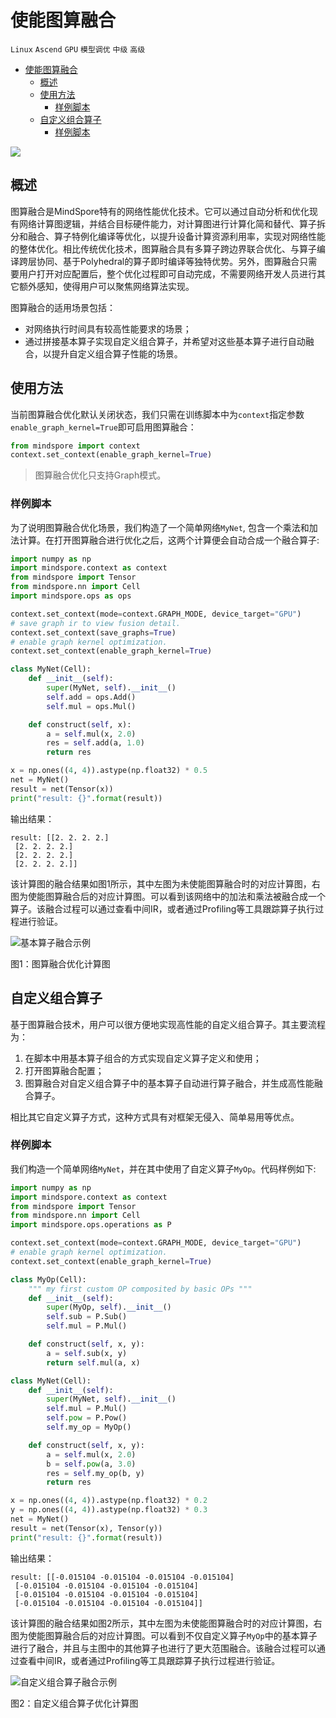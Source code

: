 # 使能图算融合

`Linux` `Ascend` `GPU` `模型调优` `中级` `高级`

<!-- TOC -->

- [使能图算融合](#使能图算融合)
    - [概述](#概述)
    - [使用方法](#使用方法)
        - [样例脚本](#样例脚本)
    - [自定义组合算子](#自定义组合算子)
        - [样例脚本](#样例脚本-1)

<!-- /TOC -->

<a href="https://gitee.com/mindspore/docs/blob/master/tutorials/training/source_zh_cn/advanced_use/enable_graph_kernel_fusion.md" target="_blank"><img src="../_static/logo_source.png"></a>

## 概述

图算融合是MindSpore特有的网络性能优化技术。它可以通过自动分析和优化现有网络计算图逻辑，并结合目标硬件能力，对计算图进行计算化简和替代、算子拆分和融合、算子特例化编译等优化，以提升设备计算资源利用率，实现对网络性能的整体优化。相比传统优化技术，图算融合具有多算子跨边界联合优化、与算子编译跨层协同、基于Polyhedral的算子即时编译等独特优势。另外，图算融合只需要用户打开对应配置后，整个优化过程即可自动完成，不需要网络开发人员进行其它额外感知，使得用户可以聚焦网络算法实现。

图算融合的适用场景包括：

- 对网络执行时间具有较高性能要求的场景；
- 通过拼接基本算子实现自定义组合算子，并希望对这些基本算子进行自动融合，以提升自定义组合算子性能的场景。

## 使用方法

当前图算融合优化默认关闭状态，我们只需在训练脚本中为`context`指定参数`enable_graph_kernel=True`即可启用图算融合：

```python
from mindspore import context
context.set_context(enable_graph_kernel=True)
```

> 图算融合优化只支持Graph模式。

### 样例脚本

为了说明图算融合优化场景，我们构造了一个简单网络`MyNet`, 包含一个乘法和加法计算。在打开图算融合进行优化之后，这两个计算便会自动合成一个融合算子:

```python
import numpy as np
import mindspore.context as context
from mindspore import Tensor
from mindspore.nn import Cell
import mindspore.ops as ops

context.set_context(mode=context.GRAPH_MODE, device_target="GPU")
# save graph ir to view fusion detail.
context.set_context(save_graphs=True)
# enable graph kernel optimization.
context.set_context(enable_graph_kernel=True)

class MyNet(Cell):
    def __init__(self):
        super(MyNet, self).__init__()
        self.add = ops.Add()
        self.mul = ops.Mul()

    def construct(self, x):
        a = self.mul(x, 2.0)
        res = self.add(a, 1.0)
        return res

x = np.ones((4, 4)).astype(np.float32) * 0.5
net = MyNet()
result = net(Tensor(x))
print("result: {}".format(result))
```

输出结果：

```text
result: [[2. 2. 2. 2.]
 [2. 2. 2. 2.]
 [2. 2. 2. 2.]
 [2. 2. 2. 2.]]
```

该计算图的融合结果如图1所示，其中左图为未使能图算融合时的对应计算图，右图为使能图算融合后的对应计算图。可以看到该网络中的加法和乘法被融合成一个算子。该融合过程可以通过查看中间IR，或者通过Profiling等工具跟踪算子执行过程进行验证。

![基本算子融合示例](images/graph_kernel_example_fuse_basic.png)

图1：图算融合优化计算图

## 自定义组合算子

基于图算融合技术，用户可以很方便地实现高性能的自定义组合算子。其主要流程为：  

1. 在脚本中用基本算子组合的方式实现自定义算子定义和使用；
2. 打开图算融合配置；
3. 图算融合对自定义组合算子中的基本算子自动进行算子融合，并生成高性能融合算子。

相比其它自定义算子方式，这种方式具有对框架无侵入、简单易用等优点。

### 样例脚本

我们构造一个简单网络`MyNet`，并在其中使用了自定义算子`MyOp`。代码样例如下:

```python
import numpy as np
import mindspore.context as context
from mindspore import Tensor
from mindspore.nn import Cell
import mindspore.ops.operations as P

context.set_context(mode=context.GRAPH_MODE, device_target="GPU")
# enable graph kernel optimization.
context.set_context(enable_graph_kernel=True)

class MyOp(Cell):
    """ my first custom OP composited by basic OPs """
    def __init__(self):
        super(MyOp, self).__init__()
        self.sub = P.Sub()
        self.mul = P.Mul()

    def construct(self, x, y):
        a = self.sub(x, y)
        return self.mul(a, x)

class MyNet(Cell):
    def __init__(self):
        super(MyNet, self).__init__()
        self.mul = P.Mul()
        self.pow = P.Pow()
        self.my_op = MyOp()

    def construct(self, x, y):
        a = self.mul(x, 2.0)
        b = self.pow(a, 3.0)
        res = self.my_op(b, y)
        return res

x = np.ones((4, 4)).astype(np.float32) * 0.2
y = np.ones((4, 4)).astype(np.float32) * 0.3
net = MyNet()
result = net(Tensor(x), Tensor(y))
print("result: {}".format(result))
```

输出结果：

```text
result: [[-0.015104 -0.015104 -0.015104 -0.015104]
 [-0.015104 -0.015104 -0.015104 -0.015104]
 [-0.015104 -0.015104 -0.015104 -0.015104]
 [-0.015104 -0.015104 -0.015104 -0.015104]]
```

该计算图的融合结果如图2所示，其中左图为未使能图算融合时的对应计算图，右图为使能图算融合后的对应计算图。可以看到不仅自定义算子`MyOp`中的基本算子进行了融合，并且与主图中的其他算子也进行了更大范围融合。该融合过程可以通过查看中间IR，或者通过Profiling等工具跟踪算子执行过程进行验证。

![自定义组合算子融合示例](images/graph_kernel_example_custom_op.png)

图2：自定义组合算子优化计算图
